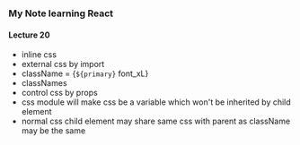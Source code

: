 ### My Note learning React
#### Lecture 20
* inline css
* external css by import
* className = {`${primary}` font_xL}
* classNames
* control css by props
* css module will make css be a variable which won't be inherited by child element 
* normal css child element may share same css with parent as className may be the same